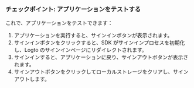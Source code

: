 ### チェックポイント: アプリケーションをテストする

これで、アプリケーションをテストできます：

1. アプリケーションを実行すると、サインインボタンが表示されます。
2. サインインボタンをクリックすると、SDK がサインインプロセスを初期化し、Logto のサインインページにリダイレクトされます。
3. サインインすると、アプリケーションに戻り、サインアウトボタンが表示されます。
4. サインアウトボタンをクリックしてローカルストレージをクリアし、サインアウトします。
